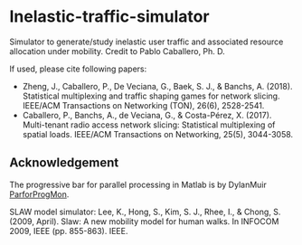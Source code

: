 # Inelastic-traffic-simulator

Simulator to generate/study inelastic user traffic and associated resource allocation under mobility.
Credit to Pablo Caballero, Ph. D.

If used, please cite following papers:
- Zheng, J., Caballero, P., De Veciana, G., Baek, S. J., & Banchs, A. (2018). Statistical multiplexing and traffic shaping games for network slicing. IEEE/ACM Transactions on Networking (TON), 26(6), 2528-2541.
- Caballero, P., Banchs, A., de Veciana, G., & Costa-Pérez, X. (2017). Multi-tenant radio access network slicing: Statistical multiplexing of spatial loads. IEEE/ACM Transactions on Networking, 25(5), 3044-3058.

## Acknowledgement
The progressive bar for parallel processing in Matlab is by DylanMuir 
[ParforProgMon](https://github.com/DylanMuir/ParforProgMon).

SLAW model simulator: 
Lee, K., Hong, S., Kim, S. J., Rhee, I., & Chong, S. (2009, April). Slaw: A new mobility model for human walks. In INFOCOM 2009, IEEE (pp. 855-863). IEEE.
